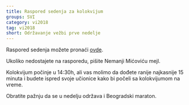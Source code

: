 ```yaml
---
title: Raspored sedenja za kolokvijum
groups: SVI
category: vi2018
tag: vi2018
short: Održavanje vežbi prve nedelje
---
```

Raspored sedenja možete pronaći <a target="_blank" href="https://docs.google.com/spreadsheets/d/1PRIWx-bqLr8Fna1E5jkkbo0MkM7jfavD0VX_-bPshj8/edit?usp=sharing">ovde</a>.

Ukoliko nedostajete na rasporedu, pišite Nemanji Mićoviću mejl.

Kolokvijum počinje u 14:30h, ali vas molimo da dođete ranije najkasnije 15 minuta i budete ispred svoje učionice
kako bi počeli sa kolokvijumom na vreme.

Obratite pažnju da se u nedelju održava i Beogradski maraton.
